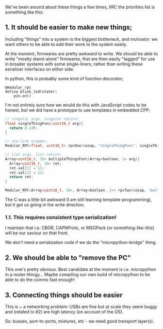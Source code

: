 We've been around about these things a few times, IIRC the priorities list is something like this:

## 1. It should be easier to make new things;

Including "things" into a system is the biggest bottleneck, and motivator: we want others to be able to add their work to the system easily. 

At the moment, firmwares are pretty awkward to write. We should be able to write "mostly stand-alone" firmwares, that are then easily "tagged" for use in broader systems with some single-liners, rather than writing these serializer interfaces on either side. 

In python, this is probably some kind of function decorator;

```
@modular_rpc
define blink_led(state):
	pin.on()
```

I'm not entirely sure how we would do this with JavaScript codes to be honest, but we did have a prototype to use templates in embedded CPP;

```cpp
// singular args, singular return:
float singleThingFunc(uint16_t arg){
  return 0.22F;
}

// one-line wrapper, 
Modular_RPC<float, uint16_t> rpcOne(&osap, "singleThingFunc", singleThingFunc);

// list args, list return:
Array<uint16_t, 10> multipleThingsFunc(Array<boolean, 2> arg){
  Array<uint16_t, 10> ret;
  ret.val[1] = 11;
  ret.val[2] = 12;
  return ret;
}

Modular_RPC<Array<uint16_t, 10>, Array<boolean, 2>> rpcTwo(&osap, "multipleThingsFunc", multipleThingsFunc);
```

The C was a little bit awkward (I am still learning template-programming), but it got us going in the write direction. 

### 1.1. This requires consistent type serialization!

I maintain that i.e. CBOR, CAPNProto, or MSGPack (or something-like-this) will be our saviour on that front. 

We don't need a serialization code if we do the "micropython-bridge" thing. 

## 2. We should be able to "remove the PC"

This one's pretty obvious. Best candidate at the moment is i.e. micropython in a router-thingy... Maybe compiling our own build of micropython to be able to do the comms fast enough! 

## 3. Connecting things should be easier

This is ~ a networking problem: USBs are fine but at scale they seem buggy and (related to #2) are high latency (on account of the OS). 

So: busses, port-to-ports, mixtures, etc - we need good transport layer(s). 